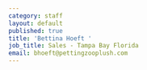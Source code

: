 ```yaml
---
category: staff
layout: default
published: true
title: 'Bettina Hoeft '
job_title: Sales - Tampa Bay Florida
email: bhoeft@pettingzooplush.com
---
```

